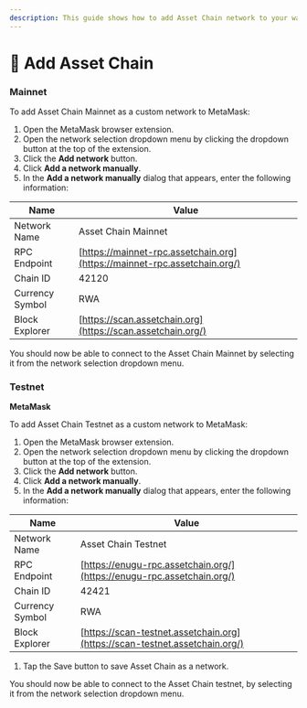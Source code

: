 ```yaml
---
description: This guide shows how to add Asset Chain network to your wallet
---
```


# 🦊 Add Asset Chain

### Mainnet <a href="#metamask" id="metamask"></a>

To add Asset Chain Mainnet as a custom network to MetaMask:

1. Open the MetaMask browser extension.
2. Open the network selection dropdown menu by clicking the dropdown button at the top of the extension.
3. Click the **Add network** button.
4. Click **Add a network manually**.
5. In the **Add a network manually** dialog that appears, enter the following information:

| Name            | Value                                                                     |
| --------------- | ------------------------------------------------------------------------- |
| Network Name    | Asset Chain Mainnet                                                       |
| RPC Endpoint    | [https://mainnet-rpc.assetchain.org](https://mainnet-rpc.assetchain.org/) |
| Chain ID        | 42120                                                                     |
| Currency Symbol | RWA                                                                       |
| Block Explorer  | [https://scan.assetchain.org](https://scan.assetchain.org/)               |

You should now be able to connect to the Asset Chain Mainnet by selecting it from the network selection dropdown menu.

### Testnet <a href="#testnet" id="testnet"></a>

**MetaMask**[**​**](https://docs.base.org/using-base#metamask)

To add Asset Chain Testnet as a custom network to MetaMask:

1. Open the MetaMask browser extension.
2. Open the network selection dropdown menu by clicking the dropdown button at the top of the extension.
3. Click the **Add network** button.
4. Click **Add a network manually**.
5. In the **Add a network manually** dialog that appears, enter the following information:

| Name            | Value                                                                       |
| --------------- | --------------------------------------------------------------------------- |
| Network Name    | Asset Chain Testnet                                                         |
| RPC Endpoint    | [https://enugu-rpc.assetchain.org/](https://enugu-rpc.assetchain.org/)      |
| Chain ID        | 42421                                                                       |
| Currency Symbol | RWA                                                                         |
| Block Explorer  | [https://scan-testnet.assetchain.org](https://scan-testnet.assetchain.org/) |

1. Tap the Save button to save Asset Chain as a network.

You should now be able to connect to the Asset Chain testnet, by selecting it from the network selection dropdown menu.
